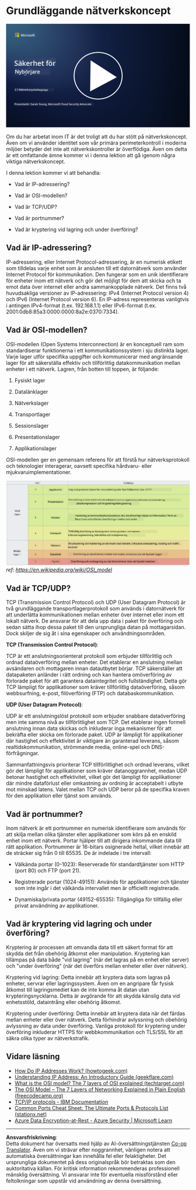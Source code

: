 <!--
CO_OP_TRANSLATOR_METADATA:
{
  "original_hash": "252724eceeb183fb9018f88c5e1a3f0c",
  "translation_date": "2025-09-04T01:46:32+00:00",
  "source_file": "3.1 Networking key concepts.md",
  "language_code": "sv"
}
-->
# Grundläggande nätverkskoncept

[![Titta på videon](../../translated_images/3-1_placeholder.4175b570caca311e2bfc7e19ab9e1f14144b17af49b128ea998c2a7211f49795.sv.png)](https://learn-video.azurefd.net/vod/player?id=1d8606a8-8357-4dae-8b8f-0a13c3fddd7a)

Om du har arbetat inom IT är det troligt att du har stött på nätverkskoncept. Även om vi använder identitet som vår primära perimeterkontroll i moderna miljöer betyder det inte att nätverkskontroller är överflödiga. Även om detta är ett omfattande ämne kommer vi i denna lektion att gå igenom några viktiga nätverkskoncept.

I denna lektion kommer vi att behandla:

 - Vad är IP-adressering?
   
 - Vad är OSI-modellen?

 

 - Vad är TCP/UDP?

   
 

 - Vad är portnummer?

   
  

 - Vad är kryptering vid lagring och under överföring?

## Vad är IP-adressering?

IP-adressering, eller Internet Protocol-adressering, är en numerisk etikett som tilldelas varje enhet som är ansluten till ett datornätverk som använder Internet Protocol för kommunikation. Den fungerar som en unik identifierare för enheter inom ett nätverk och gör det möjligt för dem att skicka och ta emot data över internet eller andra sammankopplade nätverk. Det finns två huvudsakliga versioner av IP-adressering: IPv4 (Internet Protocol version 4) och IPv6 (Internet Protocol version 6). En IP-adress representeras vanligtvis i antingen IPv4-format (t.ex. 192.168.1.1) eller IPv6-format (t.ex. 2001:0db8:85a3:0000:0000:8a2e:0370:7334).

## Vad är OSI-modellen?

OSI-modellen (Open Systems Interconnection) är en konceptuell ram som standardiserar funktionerna i ett kommunikationssystem i sju distinkta lager. Varje lager utför specifika uppgifter och kommunicerar med angränsande lager för att säkerställa effektiv och tillförlitlig datakommunikation mellan enheter i ett nätverk. Lagren, från botten till toppen, är följande:

 1. Fysiskt lager
    
 
 2. Datalänklager

    
    

 1. Nätverkslager

    
   

 1. Transportlager

    

 1. Sessionslager

    
   

 1. Presentationslager

    
    

 1. Applikationslager

OSI-modellen ger en gemensam referens för att förstå hur nätverksprotokoll och teknologier interagerar, oavsett specifika hårdvaru- eller mjukvaruimplementationer.

![image](../../translated_images/osilayers.3489744e4715f50913c8f8cfe8deaccdcee6b0642bb18344496faed0abb58051.sv.png)
_ref: https://en.wikipedia.org/wiki/OSI_model_

## Vad är TCP/UDP?

TCP (Transmission Control Protocol) och UDP (User Datagram Protocol) är två grundläggande transportlagerprotokoll som används i datornätverk för att underlätta kommunikationen mellan enheter över internet eller inom ett lokalt nätverk. De ansvarar för att dela upp data i paket för överföring och sedan sätta ihop dessa paket till den ursprungliga datan på mottagarsidan. Dock skiljer de sig åt i sina egenskaper och användningsområden.

**TCP (Transmission Control Protocol)**:

TCP är ett anslutningsorienterat protokoll som erbjuder tillförlitlig och ordnad dataöverföring mellan enheter. Det etablerar en anslutning mellan avsändaren och mottagaren innan datautbytet börjar. TCP säkerställer att datapaketen anländer i rätt ordning och kan hantera omöverföring av förlorade paket för att garantera dataintegritet och fullständighet. Detta gör TCP lämpligt för applikationer som kräver tillförlitlig dataöverföring, såsom webbsurfning, e-post, filöverföring (FTP) och databaskommunikation.

**UDP (User Datagram Protocol)**:

UDP är ett anslutningslöst protokoll som erbjuder snabbare dataöverföring men inte samma nivå av tillförlitlighet som TCP. Det etablerar ingen formell anslutning innan data skickas och inkluderar inga mekanismer för att bekräfta eller skicka om förlorade paket. UDP är lämpligt för applikationer där hastighet och effektivitet är viktigare än garanterad leverans, såsom realtidskommunikation, strömmande media, online-spel och DNS-förfrågningar.

Sammanfattningsvis prioriterar TCP tillförlitlighet och ordnad leverans, vilket gör det lämpligt för applikationer som kräver datanoggrannhet, medan UDP betonar hastighet och effektivitet, vilket gör det lämpligt för applikationer där mindre dataförlust eller omkastning av ordning är acceptabelt i utbyte mot minskad latens. Valet mellan TCP och UDP beror på de specifika kraven för den applikation eller tjänst som används.

## Vad är portnummer?

Inom nätverk är ett portnummer en numerisk identifierare som används för att skilja mellan olika tjänster eller applikationer som körs på en enskild enhet inom ett nätverk. Portar hjälper till att dirigera inkommande data till rätt applikation. Portnummer är 16-bitars osignerade heltal, vilket innebär att de sträcker sig från 0 till 65535. De är indelade i tre intervall:

- Välkända portar (0-1023): Reserverade för standardtjänster som HTTP (port 80) och FTP (port 21).

- Registrerade portar (1024-49151): Används för applikationer och tjänster som inte ingår i det välkända intervallet men är officiellt registrerade.

- Dynamiska/privata portar (49152-65535): Tillgängliga för tillfällig eller privat användning av applikationer.

## Vad är kryptering vid lagring och under överföring?

Kryptering är processen att omvandla data till ett säkert format för att skydda det från obehörig åtkomst eller manipulation. Kryptering kan tillämpas på data både "vid lagring" (när det lagras på en enhet eller server) och "under överföring" (när det överförs mellan enheter eller över nätverk).

Kryptering vid lagring: Detta innebär att kryptera data som lagras på enheter, servrar eller lagringssystem. Även om en angripare får fysisk åtkomst till lagringsmediet kan de inte komma åt datan utan krypteringsnycklarna. Detta är avgörande för att skydda känslig data vid enhetsstöld, dataintrång eller obehörig åtkomst.

Kryptering under överföring: Detta innebär att kryptera data när det färdas mellan enheter eller över nätverk. Detta förhindrar avlyssning och obehörig avlyssning av data under överföring. Vanliga protokoll för kryptering under överföring inkluderar HTTPS för webbkommunikation och TLS/SSL för att säkra olika typer av nätverkstrafik.

## Vidare läsning
- [How Do IP Addresses Work? (howtogeek.com)](https://www.howtogeek.com/341307/how-do-ip-addresses-work/)
- [Understanding IP Address: An Introductory Guide (geekflare.com)](https://geekflare.com/understanding-ip-address/)
- [What is the OSI model? The 7 layers of OSI explained (techtarget.com)](https://www.techtarget.com/searchnetworking/definition/OSI)
- [The OSI Model – The 7 Layers of Networking Explained in Plain English (freecodecamp.org)](https://www.freecodecamp.org/news/osi-model-networking-layers-explained-in-plain-english/)
- [TCP/IP protocols - IBM Documentation](https://www.ibm.com/docs/en/aix/7.3?topic=protocol-tcpip-protocols)
- [Common Ports Cheat Sheet: The Ultimate Ports & Protocols List (stationx.net)](https://www.stationx.net/common-ports-cheat-sheet/)
- [Azure Data Encryption-at-Rest - Azure Security | Microsoft Learn](https://learn.microsoft.com/azure/security/fundamentals/encryption-atrest?WT.mc_id=academic-96948-sayoung)

---

**Ansvarsfriskrivning**:  
Detta dokument har översatts med hjälp av AI-översättningstjänsten [Co-op Translator](https://github.com/Azure/co-op-translator). Även om vi strävar efter noggrannhet, vänligen notera att automatiska översättningar kan innehålla fel eller felaktigheter. Det ursprungliga dokumentet på dess originalspråk bör betraktas som den auktoritativa källan. För kritisk information rekommenderas professionell mänsklig översättning. Vi ansvarar inte för eventuella missförstånd eller feltolkningar som uppstår vid användning av denna översättning.